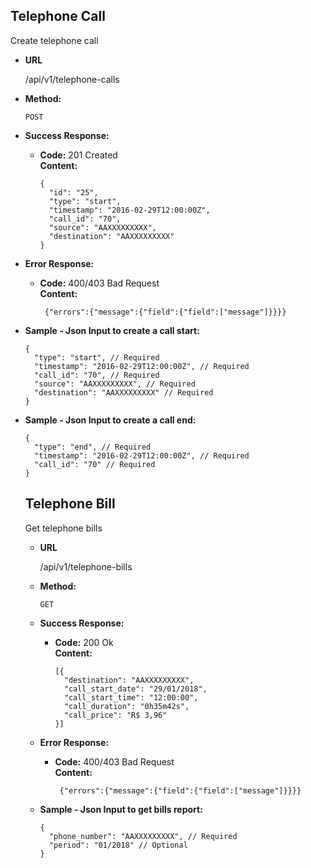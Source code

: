**Telephone Call**
----
  Create telephone call

* **URL**

  /api/v1/telephone-calls

* **Method:**

  `POST`

* **Success Response:**

  * **Code:** 201 Created <br />
    **Content:**
    ```
    {
      "id": "25",
      "type": "start",
      "timestamp": "2016-02-29T12:00:00Z",
      "call_id": "70",
      "source": "AAXXXXXXXXX",
      "destination": "AAXXXXXXXXX"
    }
    ```

* **Error Response:**

  * **Code:** 400/403 Bad Request <br />
    **Content:**
    ```
     {"errors":{"message":{"field":{"field":["message"]}}}}
    ```

* **Sample - Json Input to create a call start:**

  ```
  {
    "type": "start", // Required
    "timestamp": "2016-02-29T12:00:00Z", // Required
    "call_id": "70", // Required
    "source": "AAXXXXXXXXX", // Required
    "destination": "AAXXXXXXXXX" // Required
  }
  ```

* **Sample - Json Input to create a call end:**

  ```
  {
    "type": "end", // Required
    "timestamp": "2016-02-29T12:00:00Z", // Required
    "call_id": "70" // Required
  }
  ```

  **Telephone Bill**
  ----
    Get telephone bills

  * **URL**

    /api/v1/telephone-bills

  * **Method:**

    `GET`

  * **Success Response:**

    * **Code:** 200 Ok <br />
      **Content:**
      ```
      [{
        "destination": "AAXXXXXXXXX",
        "call_start_date": "29/01/2018",
        "call_start_time": "12:00:00",
        "call_duration": "0h35m42s",
        "call_price": "R$ 3,96"
      }]
      ```

  * **Error Response:**

    * **Code:** 400/403 Bad Request <br />
      **Content:**
      ```
       {"errors":{"message":{"field":{"field":["message"]}}}}
      ```

  * **Sample - Json Input to get bills report:**

    ```
    {
      "phone_number": "AAXXXXXXXXX", // Required
      "period": "01/2018" // Optional
    }
    ```
